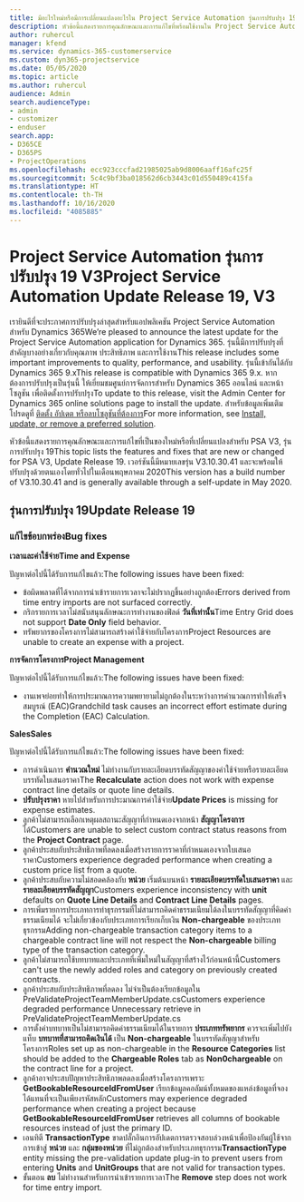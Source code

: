 ```yaml
---
title: มีอะไรใหม่หรือมีการเปลี่ยนแปลงอะไรใน Project Service Automation รุ่นการปรับปรุง 19 V3
description: หัวข้อนี้แสดงรายการคุณลักษณะและการแก้ไขที่พร้อมใช้งานใน Project Service Automation รุ่นการปรับปรุง 19 V3
author: ruhercul
manager: kfend
ms.service: dynamics-365-customerservice
ms.custom: dyn365-projectservice
ms.date: 05/05/2020
ms.topic: article
ms.author: ruhercul
audience: Admin
search.audienceType:
- admin
- customizer
- enduser
search.app:
- D365CE
- D365PS
- ProjectOperations
ms.openlocfilehash: ecc923cccfad21985025ab9d8006aaff16afc25f
ms.sourcegitcommit: 5c4c9bf3ba018562d6cb3443c01d550489c415fa
ms.translationtype: HT
ms.contentlocale: th-TH
ms.lasthandoff: 10/16/2020
ms.locfileid: "4085885"
---
```

# <a name="project-service-automation-update-release-19-v3"></a><span data-ttu-id="f86ee-103">Project Service Automation รุ่นการปรับปรุง 19 V3</span><span class="sxs-lookup"><span data-stu-id="f86ee-103">Project Service Automation Update Release 19, V3</span></span>

<span data-ttu-id="f86ee-104">เรายินดีที่จะประกาศการปรับปรุงล่าสุดสำหรับแอปพลิเคชัน Project Service Automation สำหรับ Dynamics 365</span><span class="sxs-lookup"><span data-stu-id="f86ee-104">We’re pleased to announce the latest update for the Project Service Automation application for Dynamics 365.</span></span> <span data-ttu-id="f86ee-105">รุ่นนี้มีการปรับปรุงที่สำคัญบางอย่างเกี่ยวกับคุณภาพ ประสิทธิภาพ และการใช้งาน</span><span class="sxs-lookup"><span data-stu-id="f86ee-105">This release includes some important improvements to quality, performance, and usability.</span></span> <span data-ttu-id="f86ee-106">รุ่นนี้เข้ากันได้กับ Dynamics 365 9.x</span><span class="sxs-lookup"><span data-stu-id="f86ee-106">This release is compatible with Dynamics 365 9.x.</span></span> <span data-ttu-id="f86ee-107">หากต้องการปรับปรุงเป็นรุ่นนี้ ให้เยี่ยมชมศูนย์การจัดการสำหรับ Dynamics 365 ออนไลน์ และหน้าโซลูชัน เพื่อติดตั้งการปรับปรุง</span><span class="sxs-lookup"><span data-stu-id="f86ee-107">To update to this release, visit the Admin Center for Dynamics 365 online solutions page to install the update.</span></span> <span data-ttu-id="f86ee-108">สำหรับข้อมูลเพิ่มเติม โปรดดูที่ [ติดตั้ง อัปเดต หรือลบโซลูชันที่ต้องการ](https://docs.microsoft.com/power-platform/admin/install-remove-preferred-solution)</span><span class="sxs-lookup"><span data-stu-id="f86ee-108">For more information, see [Install, update, or remove a preferred solution](https://docs.microsoft.com/power-platform/admin/install-remove-preferred-solution).</span></span>

<span data-ttu-id="f86ee-109">หัวข้อนี้แสดงรายการคุณลักษณะและการแก้ไขที่เป็นของใหม่หรือที่เปลี่ยนแปลงสำหรับ PSA V3, รุ่นการปรับปรุง 19</span><span class="sxs-lookup"><span data-stu-id="f86ee-109">This topic lists the features and fixes that are new or changed for PSA V3, Update Release 19.</span></span> <span data-ttu-id="f86ee-110">เวอร์ชันนี้มีหมายเลขรุ่น V3.10.30.41 และจะพร้อมให้ปรับปรุงด้วยตนเองโดยทั่วไปในเดือนพฤษภาคม 2020</span><span class="sxs-lookup"><span data-stu-id="f86ee-110">This version has a build number of V3.10.30.41 and is generally available through a self-update in May 2020.</span></span>

## <a name="update-release-19"></a><span data-ttu-id="f86ee-111">รุ่นการปรับปรุง 19</span><span class="sxs-lookup"><span data-stu-id="f86ee-111">Update Release 19</span></span>

### <a name="bug-fixes"></a><span data-ttu-id="f86ee-112">แก้ไขข้อบกพร่อง</span><span class="sxs-lookup"><span data-stu-id="f86ee-112">Bug fixes</span></span>

<span data-ttu-id="f86ee-113">**เวลาและค่าใช้จ่าย**</span><span class="sxs-lookup"><span data-stu-id="f86ee-113">**Time and Expense**</span></span>

<span data-ttu-id="f86ee-114">ปัญหาต่อไปนี้ได้รับการแก้ไขแล้ว:</span><span class="sxs-lookup"><span data-stu-id="f86ee-114">The following issues have been fixed:</span></span> 

- <span data-ttu-id="f86ee-115">ข้อผิดพลาดที่ได้จากการนำเข้ารายการเวลาจะไม่ปรากฏขึ้นอย่างถูกต้อง</span><span class="sxs-lookup"><span data-stu-id="f86ee-115">Errors derived from time entry imports are not surfaced correctly.</span></span>
- <span data-ttu-id="f86ee-116">กริกรายการเวลาไม่สนับสนุนลักษณะการทำงานของฟิลด์ **วันที่เท่านั้น**</span><span class="sxs-lookup"><span data-stu-id="f86ee-116">Time Entry Grid does not support **Date Only** field behavior.</span></span>
- <span data-ttu-id="f86ee-117">ทรัพยากรของโครงการไม่สามารถสร้างค่าใช้จ่ายกับโครงการ</span><span class="sxs-lookup"><span data-stu-id="f86ee-117">Project Resources are unable to create an expense with a project.</span></span>

<span data-ttu-id="f86ee-118">**การจัดการโครงการ**</span><span class="sxs-lookup"><span data-stu-id="f86ee-118">**Project Management**</span></span>

<span data-ttu-id="f86ee-119">ปัญหาต่อไปนี้ได้รับการแก้ไขแล้ว:</span><span class="sxs-lookup"><span data-stu-id="f86ee-119">The following issues have been fixed:</span></span> 

-  <span data-ttu-id="f86ee-120">งานเพจย่อยทำให้การประมาณการความพยายามไม่ถูกต้องในระหว่างการคำนวณการทำให้เสร็จสมบูรณ์ (EAC)</span><span class="sxs-lookup"><span data-stu-id="f86ee-120">Grandchild task causes an incorrect effort estimate during the Completion (EAC) Calculation.</span></span>

<span data-ttu-id="f86ee-121">**Sales**</span><span class="sxs-lookup"><span data-stu-id="f86ee-121">**Sales**</span></span>

<span data-ttu-id="f86ee-122">ปัญหาต่อไปนี้ได้รับการแก้ไขแล้ว:</span><span class="sxs-lookup"><span data-stu-id="f86ee-122">The following issues have been fixed:</span></span> 

- <span data-ttu-id="f86ee-123">การดำเนินการ **คำนวณใหม่** ไม่ทำงานกับรายละเอียดบรรทัดสัญญาของค่าใช้จ่ายหรือรายละเอียดบรรทัดใบเสนอราคา</span><span class="sxs-lookup"><span data-stu-id="f86ee-123">The **Recalculate** action does not work with expense contract line details or quote line details.</span></span>
- <span data-ttu-id="f86ee-124">**ปรับปรุงราคา** หายไปสำหรับการประมาณการค่าใช้จ่าย</span><span class="sxs-lookup"><span data-stu-id="f86ee-124">**Update Prices** is missing for expense estimates.</span></span>
-  <span data-ttu-id="f86ee-125">ลูกค้าไม่สามารถเลือกเหตุผลสถานะสัญญาที่กำหนดเองจากหน้า **สัญญาโครงการ** ได้</span><span class="sxs-lookup"><span data-stu-id="f86ee-125">Customers are unable to select custom contract status reasons from the **Project Contract** page.</span></span>
- <span data-ttu-id="f86ee-126">ลูกค้าประสบกับประสิทธิภาพที่ลดลงเมื่อสร้างรายการราคาที่กำหนดเองจากใบเสนอราคา</span><span class="sxs-lookup"><span data-stu-id="f86ee-126">Customers experience degraded performance when creating a custom price list from a quote.</span></span>
- <span data-ttu-id="f86ee-127">ลูกค้าประสบกับความไม่สอดคล้องกับ **หน่วย** เริ่มต้นบนหน้า **รายละเอียดบรรทัดใบเสนอราคา** และ **รายละเอียดบรรทัดสัญญา**</span><span class="sxs-lookup"><span data-stu-id="f86ee-127">Customers experience inconsistency with **unit** defaults on **Quote Line Details** and **Contract Line Details** pages.</span></span>
- <span data-ttu-id="f86ee-128">การเพิ่มรายการประเภทการทำธุรกรรมที่ไม่สามารถคิดค่าธรรมเนียมได้ลงในบรรทัดสัญญาที่คิดค่าธรรมเนียมได้ จะไม่เกี่ยวข้องกับประเภทการเรียกเก็บเงิน **Non-chargeable** ของประเภทธุรกรรม</span><span class="sxs-lookup"><span data-stu-id="f86ee-128">Adding non-chargeable transaction category items to a chargeable contract line will not respect the **Non-chargeable** billing type of the transaction category.</span></span>
- <span data-ttu-id="f86ee-129">ลูกค้าไม่สามารถใช้บทบาทและประเภทที่เพิ่มใหม่ในสัญญาที่สร้างไว้ก่อนหน้านี้</span><span class="sxs-lookup"><span data-stu-id="f86ee-129">Customers can't use the newly added roles and category on previously created contracts.</span></span>
- <span data-ttu-id="f86ee-130">ลูกค้าประสบกับประสิทธิภาพที่ลดลง ไม่จำเป็นต้องเรียกข้อมูลใน PreValidateProjectTeamMemberUpdate.cs</span><span class="sxs-lookup"><span data-stu-id="f86ee-130">Customers experience degraded performance Unnecessary retrieve in PreValidateProjectTeamMemberUpdate.cs</span></span>
- <span data-ttu-id="f86ee-131">การตั้งค่าบทบาทเป็นไม่สามารถคิดค่าธรรมเนียมได้ในรายการ **ประเภททรัพยากร** ควรจะเพิ่มไปยังแท็บ **บทบาทที่สามารถคิดเงินได้** เป็น **Non-chargeable** ในบรรทัดสัญญาสำหรับโครงการ</span><span class="sxs-lookup"><span data-stu-id="f86ee-131">Roles set up as non-chargeable in the **Resource Categories** list should be added to the **Chargeable Roles** tab as **Non0chargeable** on the contract line for a project.</span></span>
- <span data-ttu-id="f86ee-132">ลูกค้าอาจประสบปัญหาประสิทธิภาพลดลงเมื่อสร้างโครงการเพราะ **GetBookableResourceIdFromUser** เรียกข้อมูลคอลัมน์ทั้งหมดของแหล่งข้อมูลที่จองได้แทนที่จะเป็นเพียงรหัสหลัก</span><span class="sxs-lookup"><span data-stu-id="f86ee-132">Customers may experience degraded performance when creating a project because **GetBookableResourceIdFromUser** retrieves all columns of bookable resources instead of just the primary ID.</span></span>
- <span data-ttu-id="f86ee-133">เอนทิตี **TransactionType** ขาดปลั๊กอินการอัปเดตการตรวจสอบล่วงหน้าเพื่อป้องกันผู้ใช้จากการเข้าสู่ **หน่วย** และ **กลุ่มของหน่วย** ที่ไม่ถูกต้องสำหรับประเภทธุรกรรม</span><span class="sxs-lookup"><span data-stu-id="f86ee-133">**TransactionType** entity missing the pre-validation update plug-in to prevent users from entering **Units** and **UnitGroups** that are not valid for transaction types.</span></span>
- <span data-ttu-id="f86ee-134">ขั้นตอน **ลบ** ไม่ทำงานสำหรับการนำเข้ารายการเวลา</span><span class="sxs-lookup"><span data-stu-id="f86ee-134">The **Remove** step does not work for time entry import.</span></span>
